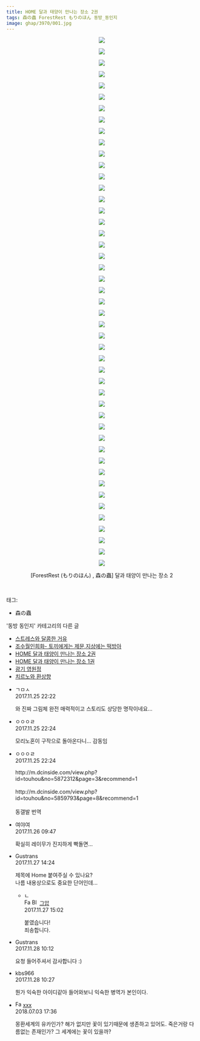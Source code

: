 ```yaml
---
title: HOME 달과 태양이 만나는 장소 2권
tags: 森の蟲 ForestRest もりのほん 동방_동인지
image: ghap/3970/001.jpg
---
```

<div class="article">
<p style="text-align: center; clear: none; float: none;"><img src="{{ site.nasurl }}/ghap/3970/001.jpg"/></p>
<p style="text-align: center; clear: none; float: none;"><img src="{{ site.nasurl }}/ghap/3970/002.jpg"/></p>
<p style="text-align: center; clear: none; float: none;"><img src="{{ site.nasurl }}/ghap/3970/003.jpg"/></p>
<p style="text-align: center; clear: none; float: none;"><img src="{{ site.nasurl }}/ghap/3970/004.jpg"/></p>
<p style="text-align: center; clear: none; float: none;"><img src="{{ site.nasurl }}/ghap/3970/005.jpg"/></p>
<p style="text-align: center; clear: none; float: none;"><img src="{{ site.nasurl }}/ghap/3970/006.jpg"/></p>
<p style="text-align: center; clear: none; float: none;"><img src="{{ site.nasurl }}/ghap/3970/007.jpg"/></p>
<p style="text-align: center; clear: none; float: none;"><img src="{{ site.nasurl }}/ghap/3970/008.jpg"/></p>
<p style="text-align: center; clear: none; float: none;"><img src="{{ site.nasurl }}/ghap/3970/009.jpg"/></p>
<p style="text-align: center; clear: none; float: none;"><img src="{{ site.nasurl }}/ghap/3970/010.jpg"/></p>
<p style="text-align: center; clear: none; float: none;"><img src="{{ site.nasurl }}/ghap/3970/011.jpg"/></p>
<p style="text-align: center; clear: none; float: none;"><img src="{{ site.nasurl }}/ghap/3970/012.jpg"/></p>
<p style="text-align: center; clear: none; float: none;"><img src="{{ site.nasurl }}/ghap/3970/013.jpg"/></p>
<p style="text-align: center; clear: none; float: none;"><img src="{{ site.nasurl }}/ghap/3970/014.jpg"/></p>
<p style="text-align: center; clear: none; float: none;"><img src="{{ site.nasurl }}/ghap/3970/015.jpg"/></p>
<p style="text-align: center; clear: none; float: none;"><img src="{{ site.nasurl }}/ghap/3970/016.jpg"/></p>
<p style="text-align: center; clear: none; float: none;"><img src="{{ site.nasurl }}/ghap/3970/017.jpg"/></p>
<p style="text-align: center; clear: none; float: none;"><img src="{{ site.nasurl }}/ghap/3970/018.jpg"/></p>
<p style="text-align: center; clear: none; float: none;"><img src="{{ site.nasurl }}/ghap/3970/019.jpg"/></p>
<p style="text-align: center; clear: none; float: none;"><img src="{{ site.nasurl }}/ghap/3970/020.jpg"/></p>
<p style="text-align: center; clear: none; float: none;"><img src="{{ site.nasurl }}/ghap/3970/021.jpg"/></p>
<p style="text-align: center; clear: none; float: none;"><img src="{{ site.nasurl }}/ghap/3970/022.jpg"/></p>
<p style="text-align: center; clear: none; float: none;"><img src="{{ site.nasurl }}/ghap/3970/023.jpg"/></p>
<p style="text-align: center; clear: none; float: none;"><img src="{{ site.nasurl }}/ghap/3970/024.jpg"/></p>
<p style="text-align: center; clear: none; float: none;"><img src="{{ site.nasurl }}/ghap/3970/025.jpg"/></p>
<p style="text-align: center; clear: none; float: none;"><img src="{{ site.nasurl }}/ghap/3970/026.jpg"/></p>
<p style="text-align: center; clear: none; float: none;"><img src="{{ site.nasurl }}/ghap/3970/027.jpg"/></p>
<p style="text-align: center; clear: none; float: none;"><img src="{{ site.nasurl }}/ghap/3970/028.jpg"/></p>
<p style="text-align: center; clear: none; float: none;"><img src="{{ site.nasurl }}/ghap/3970/029.jpg"/></p>
<p style="text-align: center; clear: none; float: none;"><img src="{{ site.nasurl }}/ghap/3970/030.jpg"/></p>
<p style="text-align: center; clear: none; float: none;"><img src="{{ site.nasurl }}/ghap/3970/031.jpg"/></p>
<p style="text-align: center; clear: none; float: none;"><img src="{{ site.nasurl }}/ghap/3970/032.jpg"/></p>
<p style="text-align: center; clear: none; float: none;"><img src="{{ site.nasurl }}/ghap/3970/033.jpg"/></p>
<p style="text-align: center; clear: none; float: none;"><img src="{{ site.nasurl }}/ghap/3970/034.jpg"/></p>
<p style="text-align: center; clear: none; float: none;"><img src="{{ site.nasurl }}/ghap/3970/035.jpg"/></p>
<p style="text-align: center; clear: none; float: none;"><img src="{{ site.nasurl }}/ghap/3970/036.jpg"/></p>
<p style="text-align: center; clear: none; float: none;"><img src="{{ site.nasurl }}/ghap/3970/037.jpg"/></p>
<p style="text-align: center; clear: none; float: none;"><img src="{{ site.nasurl }}/ghap/3970/038.jpg"/></p>
<p style="text-align: center; clear: none; float: none;"><img src="{{ site.nasurl }}/ghap/3970/039.jpg"/></p>
<p style="text-align: center; clear: none; float: none;"><img src="{{ site.nasurl }}/ghap/3970/040.jpg"/></p>
<p style="text-align: center; clear: none; float: none;"><img src="{{ site.nasurl }}/ghap/3970/041.jpg"/></p>
<p style="text-align: center; clear: none; float: none;"><img src="{{ site.nasurl }}/ghap/3970/042.jpg"/></p>
<p style="text-align: center; clear: none; float: none;"><img src="{{ site.nasurl }}/ghap/3970/043.jpg"/></p>
<p style="text-align: center; clear: none; float: none;"><img src="{{ site.nasurl }}/ghap/3970/044.jpg"/></p>
<p style="text-align: center; clear: none; float: none;"><img src="{{ site.nasurl }}/ghap/3970/045.jpg"/></p>
<p style="text-align: center; clear: none; float: none;"><img src="{{ site.nasurl }}/ghap/3970/046.jpg"/></p>
<p style="text-align: center; clear: none; float: none;"><img src="{{ site.nasurl }}/ghap/3970/047.jpg"/></p>
<p style="text-align: center; clear: none; float: none;">[ForestRest (もりのほん) , 森の蟲] 달과 태양이 만나는 장소 2</p>
<p><br/></p>
</div><div class="tagTrail">
<p>태그: </p>
<ul>
<li>森の蟲</li>
</ul>
</div><div class="another">
<p>'동방 동인지' 카테고리의 다른 글</p>
<ul>
<li><a href="/2017-11-26-ghap_3982">스트레스와 달콤한 거유</a></li>
<li><a href="/2017-11-26-ghap_3981">조수월인희화- 토끼에게는 제문,지상에는 떡방아</a></li>
<li><a href="/2017-11-25-ghap_3970">HOME 달과 태양이 만나는 장소 2권</a></li>
<li><a href="/2017-11-24-ghap_3959">HOME 달과 태양이 만나는 장소 1권</a></li>
<li><a href="/2017-11-21-ghap_3954">광기 영원정</a></li>
<li><a href="/2017-11-21-ghap_3953">치르노와 환상향</a></li>
</ul>
</div><div class="cb_module cb_fluid">
<div class="cb_wrt cb_profile">
<div class="comment">
<ul>
<li class="cb_thumb_off" id="comment15137431">
<div class="cb_comment_area">
<div class="cb_info_area">
<div class="cb_section">
<span class="cb_nick_name">ㄱㅁㅅ</span>
</div>
<div class="cb_section">
<span class="cb_date">2017.11.25 22:22 </span>
</div>
</div>
<div class="cb_dsc_comment">
<p class="cb_dsc">
											와 진짜 그림체 완전 매력적이고 스토리도 상당한 명작이네요...
										</p>
</div>
</div></li>
<li class="cb_thumb_off" id="comment15137433">
<div class="cb_comment_area">
<div class="cb_info_area">
<div class="cb_section">
<span class="cb_nick_name">ㅇㅇㅇㄹ</span>
</div>
<div class="cb_section">
<span class="cb_date">2017.11.25 22:24 </span>
</div>
</div>
<div class="cb_dsc_comment">
<p class="cb_dsc">
											모리노혼이 구작으로 돌아온다니... 감동임
										</p>
</div>
</div></li>
<li class="cb_thumb_off" id="comment15137434">
<div class="cb_comment_area">
<div class="cb_info_area">
<div class="cb_section">
<span class="cb_nick_name">ㅇㅇㅇㄹ</span>
</div>
<div class="cb_section">
<span class="cb_date">2017.11.25 22:24 </span>
</div>
</div>
<div class="cb_dsc_comment">
<p class="cb_dsc">
											http://m.dcinside.com/view.php?id=touhou&amp;no=5872312&amp;page=3&amp;recommend=1<br/>
<br/>
http://m.dcinside.com/view.php?id=touhou&amp;no=5859793&amp;page=8&amp;recommend=1<br/>
<br/>
동갤발 번역
										</p>
</div>
</div></li>
<li class="cb_thumb_off" id="comment15137638">
<div class="cb_comment_area">
<div class="cb_info_area">
<div class="cb_section">
<span class="cb_nick_name">여야여</span>
</div>
<div class="cb_section">
<span class="cb_date">2017.11.26 09:47 </span>
</div>
</div>
<div class="cb_dsc_comment">
<p class="cb_dsc">
											확실히 레이무가 진지하게 빡돌면...
										</p>
</div>
</div></li>
<li class="cb_thumb_off" id="comment15138438">
<div class="cb_comment_area">
<div class="cb_info_area">
<div class="cb_section">
<span class="cb_nick_name">Gustrans</span>
</div>
<div class="cb_section">
<span class="cb_date">2017.11.27 14:24 </span>
</div>
</div>
<div class="cb_dsc_comment">
<p class="cb_dsc">
											제목에 Home 붙여주실 수 있나요?<br/>
나름 내용상으로도 중요한 단어인데...
										</p>
</div>
<ul>
<li class="cb_thumb_off" id="comment15138454">
<span class="cb_bu_subnode">ㄴ</span>
<div class="cb_comment_area">
<div class="cb_info_area">
<div class="cb_section">
<span class="cb_nick_name"><img alt="Favicon of https://ghaptouhou.tistory.com" height="16" onerror="this.onerror=null;this.parentNode.removeChild(this)" src="https://ghaptouhou.tistory.com/favicon.ico" width="16"/> <img alt="BlogIcon" height="16" onerror="this.parentNode.removeChild(this)" src="https://ghaptouhou.tistory.com/index.gif" width="16"/> <a href="https://ghaptouhou.tistory.com" onclick="return openLinkInNewWindow(this)"> 그압</a><span class="tistoryProfileLayerTrigger" onclick='TistoryProfile.show(event, this, {"title":"\uc800\uae30 \uc774\uac70 \ub098\uc911\uc5d0 \uc218\uc815 \uac00\ub2a5\ud558\ub098\uc694","url":"https:\/\/ghap.tistory.com","nickname":"\uadf8\uc555","items":[]}); return false;'></span></span>
</div>
<div class="cb_section">
<span class="cb_date">2017.11.27 15:02 </span>
</div>
</div>
<div class="cb_dsc_comment">
<p class="cb_dsc">
																붙였습니다!<br/>
죄송합니다.
															</p>
</div>
</div>
</li>
</ul>
</div></li>
<li class="cb_thumb_off" id="comment15139063">
<div class="cb_comment_area">
<div class="cb_info_area">
<div class="cb_section">
<span class="cb_nick_name">Gustrans</span>
</div>
<div class="cb_section">
<span class="cb_date">2017.11.28 10:12 </span>
</div>
</div>
<div class="cb_dsc_comment">
<p class="cb_dsc">
											요청 들어주셔서 감사합니다 :)
										</p>
</div>
</div></li>
<li class="cb_thumb_off" id="comment15139072">
<div class="cb_comment_area">
<div class="cb_info_area">
<div class="cb_section">
<span class="cb_nick_name">kbs966</span>
</div>
<div class="cb_section">
<span class="cb_date">2017.11.28 10:27 </span>
</div>
</div>
<div class="cb_dsc_comment">
<p class="cb_dsc">
											뭔가 익숙한 아이디같아 들어와보니 익숙한 병역가 본인이다.
										</p>
</div>
</div></li>
<li class="cb_thumb_off" id="comment15280210">
<div class="cb_comment_area">
<div class="cb_info_area">
<div class="cb_section">
<span class="cb_nick_name"><img alt="Favicon of http://qksxodid12@naver.com" height="16" onerror="this.onerror=null;this.parentNode.removeChild(this)" src="http://naver.com/favicon.ico" width="16"/> <a href="http://qksxodid12@naver.com" onclick="return openLinkInNewWindow(this)">xxx</a></span>
</div>
<div class="cb_section">
<span class="cb_date">2018.07.03 17:36 </span>
</div>
</div>
<div class="cb_dsc_comment">
<p class="cb_dsc">
											몽환세계의 유카인가? 해가 없지만 꽃이 있기때문에 생존하고 있어도. 죽은거랑 다름없는 존재인가? 그 세계에는 꽃이 있을까?
										</p>
</div>
</div></li>
</ul>
</div>
</div><!-- commentList close -->
</div>